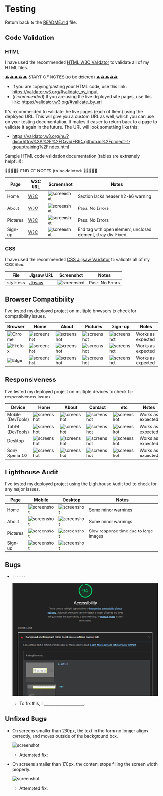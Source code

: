 # Testing

Return back to the [README.md](README.md) file.

## Code Validation

### HTML

I have used the recommended [HTML W3C Validator](https://validator.w3.org) to validate all of my HTML files.

⚠️⚠️⚠️⚠️⚠️ START OF NOTES (to be deleted) ⚠️⚠️⚠️⚠️⚠️

- If you are copying/pasting your HTML code, use this link: <https://validator.w3.org/#validate_by_input>
- (*recommended*) If you are using the live deployed site pages, use this link: <https://validator.w3.org/#validate_by_uri>

It's recommended to validate the live pages (each of them) using the deployed URL.
This will give you a custom URL as well, which you can use on your testing documentation.
It makes it easier to return back to a page to validate it again in the future.
The URL will look something like this:

- <https://validator.w3.org/nu/?doc=https%3A%2F%2FDavidFB94.github.io%2Fproject-1-grouptraining%2Findex.html>

Sample HTML code validation documentation (tables are extremely helpful!):

🛑🛑🛑🛑🛑 END OF NOTES (to be deleted) 🛑🛑🛑🛑🛑

| Page | W3C URL | Screenshot | Notes |
| --- | --- | --- | --- |
| Home | [W3C](https://validator.w3.org/nu/?doc=https%3A%2F%2FDavidFB94.github.io%2Fproject-1-grouptraining%2Findex.html) | ![screenshot](documentation/html-validation-home.png) | Section lacks header h2-h6 warning |
| About | [W3C](https://validator.w3.org/nu/?doc=https%3A%2F%2FDavidFB94.github.io%2Fproject-1-grouptraining%2Fabout.html) | ![screenshot](documentation/html-validation-about.png) | Pass: No Errors|
| Pictures| [W3C](https://validator.w3.org/nu/?doc=https%3A%2F%2FDavidFB94.github.io%2Fproject-1-grouptraining%2Fpictures.html) | ![screenshot](documentation/html-validation-pictures.png) | Pass: No Errors |
| Sign-up | [W3C](https://validator.w3.org/nu/?doc=https%3A%2F%2FDavidFB94.github.io%2Fproject-1-grouptraining%2Fsign-up.html) | ![screenshot](documentation/html-validation-add-blog.png) | End tag with open element, unclosed element, stray div. Fixed.|

### CSS

I have used the recommended [CSS Jigsaw Validator](https://jigsaw.w3.org/css-validator) to validate all of my CSS files.

| File | Jigsaw URL | Screenshot | Notes |
| --- | --- | --- | --- |
| style.css | [Jigsaw](https://jigsaw.w3.org/css-validator/validator?uri=https%3A%2F%2FDavidFB94.github.io%2Fproject-1-grouptraining) | ![screenshot](documentation/css-validation-style.png) | Pass: No Errors |

## Browser Compatibility

I've tested my deployed project on multiple browsers to check for compatibility issues.

| Browser | Home | About | Pictures | Sign-up | Notes |
| --- | --- | --- | --- | --- | --- |
| ![Chrome](https://raw.githubusercontent.com/TravelTimN/markdown-builder/main/assets/img/chrome.png) | ![screenshot](documentation/browser-chrome-home.png) | ![screenshot](documentation/browser-chrome-about.png) | ![screenshot](documentation/browser-chrome-contact.png) | ![screenshot](documentation/browser-chrome-etc.png) | Works as expected |
| ![Firefox](https://raw.githubusercontent.com/TravelTimN/markdown-builder/main/assets/img/firefox.png) | ![screenshot](documentation/browser-firefox-home.png) | ![screenshot](documentation/browser-firefox-about.png) | ![screenshot](documentation/browser-firefox-contact.png) | ![screenshot](documentation/browser-firefox-etc.png) | Works as expected |
| ![Edge](https://raw.githubusercontent.com/TravelTimN/markdown-builder/main/assets/img/edge.png) | ![screenshot](documentation/browser-edge-home.png) | ![screenshot](documentation/browser-edge-about.png) | ![screenshot](documentation/browser-chrome-edge.png) | ![screenshot](documentation/browser-edge-etc.png) | Works as expected |

## Responsiveness

I've tested my deployed project on multiple devices to check for responsiveness issues.

| Device | Home | About | Contact | etc | Notes |
| --- | --- | --- | --- | --- | --- |
| Mobile (DevTools) | ![screenshot](documentation/responsive-mobile-home.png) | ![screenshot](documentation/responsive-mobile-about.png) | ![screenshot](documentation/responsive-mobile-contact.png) | ![screenshot](documentation/responsive-mobile-etc.png) | Works as expected |
| Tablet (DevTools) | ![screenshot](documentation/responsive-tablet-home.png) | ![screenshot](documentation/responsive-tablet-about.png) | ![screenshot](documentation/responsive-tablet-contact.png) | ![screenshot](documentation/responsive-tablet-etc.png) | Works as expected |
| Desktop | ![screenshot](documentation/responsive-desktop-home.png) | ![screenshot](documentation/responsive-desktop-about.png) | ![screenshot](documentation/responsive-desktop-contact.png) | ![screenshot](documentation/responsive-desktop-etc.png) | Works as expected |
| Sony Xperia 10 | ![screenshot](documentation/responsive-xl-home.png) | ![screenshot](documentation/responsive-xl-about.png) | ![screenshot](documentation/responsive-xl-contact.png) | ![screenshot](documentation/responsive-xl-etc.png) | Works as expected |

## Lighthouse Audit

I've tested my deployed project using the Lighthouse Audit tool to check for any major issues.

| Page | Mobile | Desktop | Notes |
| --- | --- | --- | --- |
| Home | ![screenshot](documentation/lighthouse-home-mobile.png) | ![screenshot](documentation/lighthouse-home-desktop.png) | Some minor warnings |
| About | ![screenshot](documentation/lighthouse-about-mobile.png) | ![screenshot](documentation/lighthouse-about-desktop.png) | Some minor warnings |
| Pictures| ![screenshot](documentation/lighthouse-gallery-mobile.png) | ![screenshot](documentation/lighthouse-gallery-desktop.png) | Slow response time due to large images |
| Sign-up| ![screenshot](documentation/lighthouse-gallery-mobile.png) | ![screenshot](documentation/lighthouse-gallery-desktop.png) |  |

## Bugs

- : `-----`

    ![screenshot](documentation/bug01.png)

  - To fix this, I _____________________.

## Unfixed Bugs

- On screens smaller than 260px, the text in the form no longer aligns correctly, and moves outside of the background box.

    ![screenshot](documentation/unfixed-bug01.png)

  - Attempted fix:

- On screens smaller than 170px, the content stops filling the screen width properly.

    ![screenshot](documentation/unfixed-bug02.png)

  - Attempted fix:
